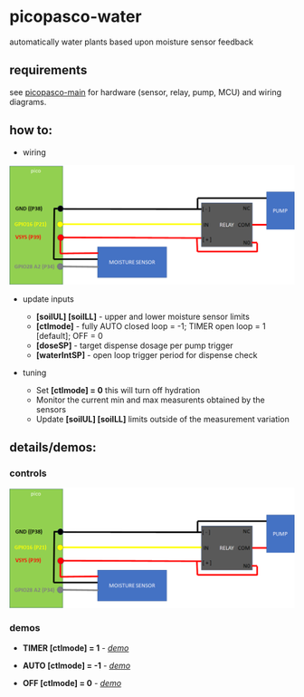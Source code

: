 # picopasco-water

automatically water plants based upon moisture sensor feedback

## requirements

see [picopasco-main](https://github.com/GrayHatGuy/picopasco#parts) for hardware (sensor, relay, pump, MCU) and wiring diagrams.

## how to:

* wiring 

![image](https://github.com/GrayHatGuy/picopasco-water/blob/93da9541c35fa700cd6ab06cf1b844db552e3922/picopasco-water-wiring.png)

* update inputs

  - **[soilUL] [soilLL]** - upper and lower moisture sensor limits 
  - **[ctlmode]** - fully AUTO closed loop = -1; TIMER open loop = 1 [default]; OFF = 0
  - **[doseSP]** - target dispense dosage per pump trigger
  - **[waterIntSP]** - open loop trigger period for dispense check 
  
* tuning

  - Set **[ctlmode] = 0** this will turn off hydration  
  - Monitor the current min and max measurents obtained by the sensors
  - Update **[soilUL] [soilLL]** limits outside of the measurement variation 
  
## details/demos:

### controls

 ![image](https://github.com/GrayHatGuy/picopasco-water/blob/6387f54660eea0ac7d279fe3ec2b2359eec4048d/picopasco-water-controls.png)

### demos 
  - **TIMER [ctlmode] = 1** - [_demo_]()
     
  - **AUTO [ctlmode] = -1** - [_demo_]()
      
  - **OFF [ctlmode] = 0** - [_demo_]()

     
